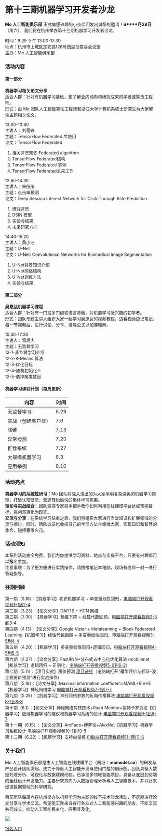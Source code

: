 # 第十三期机器学习开发者沙龙

**Mo 人工智能俱乐部** 正式向感兴趣的小伙伴们发出诚挚的邀请！**6****月29日**（周六），我们将在杭州举办第十三期机器学习开发者沙龙。

时间：6.29 下午 13:00-17:30<br />地点：杭州市上城区定安路126号西湖创意谷会议室<br />主办：Mo 人工智能俱乐部
<a name="zPAUh"></a>
### 活动内容
<a name="ZbhHa"></a>
#### 第一部分
**机器学习相关论文分享**<br />适合人群：针对有机器学习基础，想了解业内动向和研究成果的学者或算法工程师。<br />形式：由 Mo 团队人工智能算法工程师和浙江大学计算机系硕士研究生为大家解读主题相关论文。

13:00-13:40<br />主讲人：刘丽锋<br />主题：TensorFlow Federated 库使用<br />论文：TensorFlow Federated

1. 相关背景知识 Federated algorithm
1. TensorFlow Federated结构
1. TensorFlow Federated 实例
1. TensorFlow Federated未来工作

13:50-14:30<br />主讲人：宋彤彤<br />主题：点击率预测<br />论文：Deep Session Interest Network for Click-Through Rate Prediction 

1. 研究背景
1. DSIN 模型
1. 实验与结果
1. 未来研究方向

14:40-15:20<br />主讲人：黄小洁<br />主题：U-Net<br />论文：U-Net: Convolutional Networks for Biomedical Image Segmentation

1. U-Net背景知识介绍
1. U-Net网络结构
1. U-Net训练方法
1. 实验与结果

<a name="r1kh7"></a>
#### 第二部分
**吴恩达机器学习课程**<br />适合人群：针对有一门或多门编程语言基础，对机器学习感兴趣的初学者。<br />形式：团队专题主讲人组织大家一起学习吴恩达的视频教程，边看视频边记笔记，每一节视频后，进行讨论、分享、推导公式以加深理解。

15:30-17:30<br />主讲人：雷炳杰<br />主题：无监督学习<br />12-1-非监督学习介绍<br />12-2-K-Means 算法<br />12-3-优化目标<br />12-4-随机初始化 II<br />12-5-选择聚类数目

<a name="n25k1"></a>
#### 机器学习课程计划（每周更新）
| 内容 | 时间 |
| --- | --- |
| 无监督学习 | 6.29 |
| 实战（创建客户群） | 7.6 |
| 降维 | 7.13 |
| 异常检测 | 7.20 |
| 推荐系统 | 7.27 |
| 大规模机器学习 | 8.3 |
| 应用举例 | 8.10 |

<a name="3b4924aa"></a>
### 活动亮点
**机器学习的系统性研习**：Mo 团队将深入浅出的为大家阐明复杂深奥的机器学习原理，打破认知壁垒，营造轻松愉悦的集体学习氛围。<br />**理论与实战结合**：团队资深专家将手把手教你如何利用在线建模平台达成预期目标，将创意转化为现实。<br />**交流与分享**：在系统学习结束之后，我们将组织大家进行当堂知识和扩展领域的分享与探讨，同时，团队成员也会把自己的学习方法介绍给大家，实现知识和智慧的集合，碰擦思维火花。
<a name="a84811ac"></a>
### 活动须知
本系列活动完全免费，我们为你提供学习资料、地点与实操平台，只要有兴趣都可以报名参加。<br />注意事项：为了更方便进行实践操作，请携带笔记本电脑，现场有老师一对一进行答疑指导。
<a name="IgWDG"></a>
### 往期回顾
第一期（3.16）：【机器学习】初识机器学习 + 单变量线性回归，[电脑端打开观看视频1-1到2-4](http://www.momodel.cn:8899/classroom/class?id=5c5696191afd94720cc94533&type=video)<br />第二期（3.23）：【论文分享】DARTS + HCN 网络<br />第三期（3.30）：【机器学习】梯度下降 + 线性代数回顾，[电脑端打开观看视频2-5到3-4](http://www.momodel.cn:8899/classroom/class?id=5c5696191afd94720cc94533&type=video)<br />第四期（4.13）：【论文分享】Google Vizier + Metalearning + Block Federated Learning【机器学习】线性代数回顾 + 多变量线性回归，[电脑端打开观看视频3-5到4-4](http://www.momodel.cn:8899/classroom/class?id=5c5696191afd94720cc94533&type=video)<br />第五期（4.20）：【机器学习】多变量线性回归+逻辑回归，[电脑端打开观看视频4-5到5-5](http://www.momodel.cn:8899/classroom/class?id=5c5696191afd94720cc94533&type=video)<br />第六期（4.27）：【论文分享】FastRNN+分布式去中心化优化算法+mobilenet【机器学习】逻辑回归 + 正则化，[电脑端打开观看视频5-6到6-3](http://www.momodel.cn:8899/classroom/class?id=5c5696191afd94720cc94533&type=video)）<br />第七期（5.11）：【项目实战】房价预测 [项目链接](http://www.momodel.cn:8899/classroom/class?id=5c680b311afd943a9f70901b&type=practice)（电脑端打开“模型评价与验证-波士顿房价预测”进行实战操作）<br />第八期（5.18）：【论文分享】Maximal information coefficent+MAML+EIVHE【机器学习】神经网络学习 [电脑端打开观看视频7-1到7-7](http://www.momodel.cn:8899/classroom/class?id=5c5696191afd94720cc94533&type=video)<br />第九期（5.25）：【机器学习】神经网络参数的反向传播算法 [电脑端打开观看视频8-1到8-8](http://www.momodel.cn:8899/classroom/class?id=5c5696191afd94720cc94533&type=video)<br />第十期（6.1）：【论文分享】神经网络剪枝技术+Road Monitor+蒙特卡罗方法【机器学习】应用机器学习的建议和机器学习系统的设计 [电脑端打开观看视频9-1到9-7](http://www.momodel.cn:8899/classroom/class?id=5c5696191afd94720cc94533&type=video)<br />第十一期（6.15）:【论文分享】ArcFace+博弈论+AlexNet【机器学习】机器学习系统设计 [电脑端打开观看视频10-1到10-5](http://www.momodel.cn:8899/classroom/class?id=5c5696191afd94720cc94533&type=video)<br />第十二期（6.22）：【机器学习】支持向量机 [电脑端打开观看视频11-1到11-6](http://www.momodel.cn:8899/classroom/class?id=5c5696191afd94720cc94533&type=video)

<a name="8JG2d"></a>
### 关于我们
Mo 人工智能俱乐部是由人工智能在线建模平台（网址：**momodel.cn**）的研发与产品设计团队发起、致力于降低人工智能开发与使用门槛的俱乐部。团队具备大数据处理分析、可视化与数据建模经验，已承担多领域智能项目，具备从底层到前端的全线设计开发能力。主要研究方向为大数据管理分析与人工智能技术，并以此来促进数据驱动的科学研究。

目前团队每周六在杭州举办以机器学习为主题的线下技术沙龙活动，不定期进行论文分享与学术交流。希望能汇聚来自各行各业对人工智能感兴趣的朋友，不断交流共同成长，推动人工智能民主化、应用普及化。

![](https://cdn.nlark.com/yuque/0/2019/jpeg/307794/1557296098446-1f1b8586-bd60-4292-b627-a751322fa93c.jpeg#align=left&display=inline&height=540&originHeight=540&originWidth=1114&size=0&status=done&width=1114)

[报名入口](https://www.wjx.top/jq/41859648.aspx)
